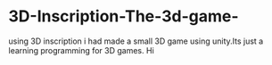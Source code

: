 # 3D-Inscription-The-3d-game-
using 3D inscription i had made a small 3D game using unity.Its just a learning programming for 3D games.  Hi
